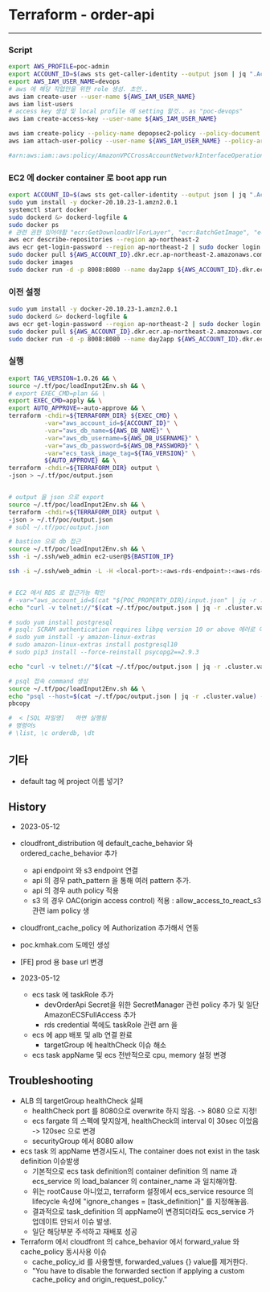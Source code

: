 # Terraform - order-api
***
### Script
```bash
export AWS_PROFILE=poc-admin
export ACCOUNT_ID=$(aws sts get-caller-identity --output json | jq ".Account" | tr -d '"')
export AWS_IAM_USER_NAME=devops
# aws 에 해당 작업만을 위한 role 생성. 초안..
aws iam create-user --user-name ${AWS_IAM_USER_NAME}
aws iam list-users
# access key 생성 및 local profile 에 setting 할것.. as "poc-devops"
aws iam create-access-key --user-name ${AWS_IAM_USER_NAME}

aws iam create-policy --policy-name depopsec2-policy --policy-document file://aws-stuff/ec2-SecurityGroup.policy.json
aws iam attach-user-policy --user-name ${AWS_IAM_USER_NAME} --policy-arn arn:aws:iam::${AWS_ACCOUNT_ID}:policy/ec2-securitygroup-policy

#arn:aws:iam::aws:policy/AmazonVPCCrossAccountNetworkInterfaceOperations
```
### EC2 에 docker container 로 boot app run
```bash
export ACCOUNT_ID=$(aws sts get-caller-identity --output json | jq ".Account" | tr -d '"')
sudo yum install -y docker-20.10.23-1.amzn2.0.1
systemctl start docker
sudo dockerd &> dockerd-logfile &
sudo docker ps
# 관련 권한 있어야함 "ecr:GetDownloadUrlForLayer", "ecr:BatchGetImage", "ecr:GetAuthorizationToken", "ecr:DescribeRepositories"
aws ecr describe-repositories --region ap-northeast-2
aws ecr get-login-password --region ap-northeast-2 | sudo docker login --username AWS --password-stdin ${AWS_ACCOUNT_ID}.dkr.ecr.ap-northeast-2.amazonaws.com
sudo docker pull ${AWS_ACCOUNT_ID}.dkr.ecr.ap-northeast-2.amazonaws.com/day2:latest
sudo docker images 
sudo docker run -d -p 8008:8080 --name day2app ${AWS_ACCOUNT_ID}.dkr.ecr.ap-northeast-2.amazonaws.com/day2:latest
```
### 이전 설정
```bash
sudo yum install -y docker-20.10.23-1.amzn2.0.1
sudo dockerd &> dockerd-logfile &
aws ecr get-login-password --region ap-northeast-2 | sudo docker login --username AWS --password-stdin ${AWS_ACCOUNT_ID}.dkr.ecr.ap-northeast-2.amazonaws.com
sudo docker pull ${AWS_ACCOUNT_ID}.dkr.ecr.ap-northeast-2.amazonaws.com/day2:latest
sudo docker run -d -p 8008:8080 --name day2app ${AWS_ACCOUNT_ID}.dkr.ecr.ap-northeast-2.amazonaws.com/day2:latest
```

### 실행
```bash
export TAG_VERSION=1.0.26 && \
source ~/.tf/poc/loadInput2Env.sh && \
# export EXEC_CMD=plan && \
export EXEC_CMD=apply && \
export AUTO_APPROVE=-auto-approve && \
terraform -chdir=${TERRAFORM_DIR} ${EXEC_CMD} \
		  -var="aws_account_id=${ACCOUNT_ID}" \
		  -var="aws_db_name=${AWS_DB_NAME}" \
		  -var="aws_db_username=${AWS_DB_USERNAME}" \
		  -var="aws_db_password=${AWS_DB_PASSWORD}" \
		  -var="ecs_task_image_tag=${TAG_VERSION}" \
		  ${AUTO_APPROVE} && \
terraform -chdir=${TERRAFORM_DIR} output \
-json > ~/.tf/poc/output.json


# output 을 json 으로 export
source ~/.tf/poc/loadInput2Env.sh && \
terraform -chdir=${TERRAFORM_DIR} output \
-json > ~/.tf/poc/output.json
# subl ~/.tf/poc/output.json

# bastion 으로 db 접근
source ~/.tf/poc/loadInput2Env.sh && \
ssh -i ~/.ssh/web_admin ec2-user@${BASTION_IP}

ssh -i ~/.ssh/web_admin -L -H <local-port>:<aws-rds-endpoint>:<aws-rds-port> ec2-user@3.39.20.180


# EC2 에서 RDS 로 접근가능 확인
# -var="aws_account_id=$(cat "${POC_PROPERTY_DIR}/input.json" | jq -r .ACCOUNT_ID)" \
echo "curl -v telnet://"$(cat ~/.tf/poc/output.json | jq -r .cluster.value)":5432" | pbcopy

# sudo yum install postgresql
# psql: SCRAM authentication requires libpq version 10 or above 에러로 아래 추가 설치
# sudo yum install -y amazon-linux-extras
# sudo amazon-linux-extras install postgresql10
# sudo pip3 install --force-reinstall psycopg2==2.9.3

echo "curl -v telnet://"$(cat ~/.tf/poc/output.json | jq -r .cluster.value)":5432" | pbcopy

# psql 접속 command 생성
source ~/.tf/poc/loadInput2Env.sh && \
echo "psql --host=$(cat ~/.tf/poc/output.json | jq -r .cluster.value) --port=5432 --username=${AWS_DB_USERNAME} --password --dbname=${AWS_DB_NAME}" | \
pbcopy

#  < [SQL 파일명]   하면 실행됨
# 명령어s
# \list, \c orderdb, \dt

```

## 기타 
- default tag 에 project 이름 넣기?

## History
- 2023-05-12
- cloudfront_distribution 에 default_cache_behavior 와 ordered_cache_behavior 추가
   - api endpoint 와 s3 endpoint 연결
   - api 의 경우 path_pattern 을 통해 여러 pattern 추가.
   - api 의 경우 auth policy 적용
   - s3 의 경우 OAC(origin access control) 적용 : allow_access_to_react_s3 관련 iam policy 생 
- cloudfront_cache_policy 에 Authorization 추가해서 연동
- poc.kmhak.com 도메인 생성
- [FE] prod 용 base url 변경

- 2023-05-12
  - ecs task 에 taskRole 추가
    - devOrderApi Secret을 위한 SecretManager 관련 policy 추가 및 일단 AmazonECSFullAccess 추가
    - rds credential 쪽에도 taskRole 관련 arn 을 
  - ecs 에 app 배포 및 alb 연결 완료
    - targetGroup 에 healthCheck 이슈 해소
  - ecs task appName 및 ecs 전반적으로 cpu, memory 설정 변경

## Troubleshooting
- ALB 의 targetGroup healthCheck 실패
  - healthCheck port 를 8080으로 overwrite 하지 않음. -> 8080 으로 지정!
  - ecs fargate 의 스펙에 맞지않게, healthCheck의 interval 이 30sec 이었음 -> 120sec 으로 변경
  - securityGroup 에서 8080 allow
- ecs task 의 appName 변경시도시, The container does not exist in the task definition 이슈발생
  - 기본적으로 ecs task definition의 container definition 의 name 과 ecs_service 의 load_balancer 의 container_name 과 일치해야함.
  - 위는 rootCause 아니었고, terraform 설정에서 ecs_service resource 의 lifecycle 속성에 "ignore_changes = [task_definition]" 를 지정해놓음.
  - 결과적으로 task_definition 의 appName이 변경되더라도 ecs_service 가 업데이트 안되서 이슈 발생. 
  - 일단 해당부분 주석하고 재배포 성공
- Terraform 에서 cloudfront 의 cahce_behavior 에서 forward_value 와 cache_policy 동시사용 이슈
  - cache_policy_id 를 사용할땐, forwarded_values {} value를 제거한다.
  - "You have to disable the forwarded section if applying a custom cache_policy and origin_request_policy."
